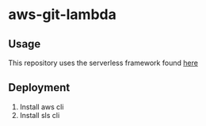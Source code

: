 # aws-git-lambda

## Usage

This repository uses the serverless framework found [here](https://serverless.com/)

## Deployment

1. Install aws cli
1. Install sls cli

